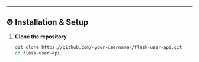 ---

## ⚙ Installation & Setup

1. **Clone the repository**  
   ```bash
   git clone https://github.com/<your-username>/flask-user-api.git
   cd flask-user-api
